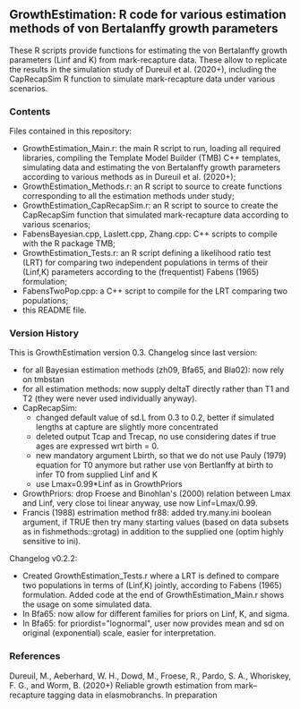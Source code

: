 GrowthEstimation: R code for various estimation methods of von Bertalanffy growth parameters 
--------------------------------------------------------------------------------------------

These R scripts provide functions for estimating the von Bertalanffy growth parameters (Linf and K) from mark-recapture data. These allow to replicate the results in the simulation study of Dureuil et al. (2020+), including the CapRecapSim R function to simulate mark-recapture data under various scenarios.


### Contents

Files contained in this repository:
* GrowthEstimation_Main.r: the main R script to run, loading all required libraries, compiling the Template Model Builder (TMB) C++ templates, simulating data and estimating the von Bertalanffy growth parameters according to various methods as in Dureuil et al. (2020+);
* GrowthEstimation_Methods.r: an R script to source to create functions corresponding to all the estimation methods under study;
* GrowthEstimation_CapRecapSim.r: an R script to source to create the CapRecapSim function that simulated mark-recapture data according to various scenarios;
* FabensBayesian.cpp, Laslett.cpp, Zhang.cpp: C++ scripts to compile with the R package TMB;
* GrowthEstimation_Tests.r: an R script defining a likelihood ratio test (LRT) for comparing two independent populations in terms of their (Linf,K) parameters according to the (frequentist) Fabens (1965) formulation;
* FabensTwoPop.cpp: a C++ script to compile for the LRT comparing two populations;
* this README file.


### Version History

This is GrowthEstimation version 0.3. Changelog since last version:
* for all Bayesian estimation methods (zh09, Bfa65, and Bla02): now rely on tmbstan
* for all estimation methods: now supply deltaT directly rather than T1 and T2 (they were never used individually anyway).
* CapRecapSim:
  - changed default value of sd.L from 0.3 to 0.2, better if simulated lengths at capture are slightly more concentrated
  - deleted output Tcap and Trecap, no use considering dates if true ages are expressed wrt birth = 0.
  - new mandatory argument Lbirth, so that we do not use Pauly (1979) equation for T0 anymore but rather use von Bertlanffy at birth to infer T0 from supplied Linf and K
  - use Lmax=0.99*Linf as in GrowthPriors
* GrowthPriors: drop Froese and Binohlan's (2000) relation between Lmax and Linf, very close toi linear anyway, use now Linf=Lmax/0.99.
* Francis (1988) estrimation method fr88: added try.many.ini boolean argument, if TRUE then try many starting values (based on data subsets as in fishmethods::grotag) in addition to the supplied one (optim highly sensitive to ini).

Changelog v0.2.2:
* Created GrowthEstimation_Tests.r where a LRT is defined to compare two populations in terms of (Linf,K) jointly, according to Fabens (1965) formulation. Added code at the end of GrowthEstimation_Main.r shows the usage on some simulated data.
* In Bfa65: now allow for different families for priors on Linf, K, and sigma.
* In Bfa65: for priordist="lognormal", user now provides mean and sd on original (exponential) scale, easier for interpretation.


### References

Dureuil, M., Aeberhard, W. H., Dowd, M., Froese, R., Pardo, S. A., Whoriskey, F. G., and Worm, B. (2020+) Reliable growth estimation from mark–recapture tagging data in elasmobranchs. In preparation


